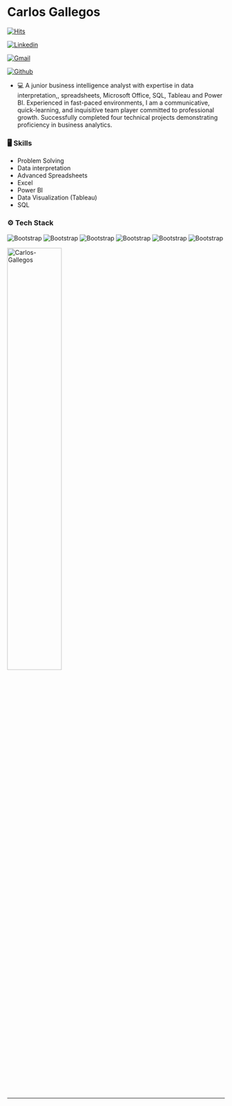 # Carlos Gallegos

[![Hits](https://hits.seeyoufarm.com/api/count/incr/badge.svg?url=https%3A%2F%2Fgithub.com%2FCarlos-Gallegos%2FCarlos-Gallegos&count_bg=%2379C83D&title_bg=%23555555&icon=&icon_color=%23E7E7E7&title=Profile+Views&edge_flat=false)](https://hits.seeyoufarm.com)

[![Linkedin](https://img.shields.io/badge/-LinkedIn-blue?style=flat&logo=Linkedin&logoColor=white)](https://www.linkedin.com/in/carlosandresgallegos/)

[![Gmail](https://img.shields.io/badge/-Gmail-c14438?style=flat&logo=Gmail&logoColor=white)](mailto:carlitosgallegos@gmail.com)

[![Github](https://img.shields.io/github/followers/Carlos-Gallegos?label=Follow&style=social)](https://github.com/Carlos-Gallegos)

- 💻 A junior business intelligence analyst with expertise in data interpretation,, spreadsheets, Microsoft Office, SQL, Tableau and Power BI. Experienced in fast-paced environments, I am a communicative, quick-learning, and inquisitive team player committed to professional growth. Successfully completed four technical projects demonstrating proficiency in business analytics.


### 🖥 Skills

- Problem Solving 
- Data interpretation
- Advanced Spreadsheets
- Excel 
- Power BI
- Data Visualization (Tableau) 
- SQL 
### ⚙️ Tech Stack

![Bootstrap](https://img.shields.io/badge/-Power%20BI-05122A?style=plastic&logo=Power-BI&color=353535) ![Bootstrap](https://img.shields.io/badge/-Tableau-05122A?style=plastic&logo=Tableau&color=353535) ![Bootstrap](https://img.shields.io/badge/-Google%20Sheets-05122A?style=plastic&logo=Google-Sheets&color=353535) ![Bootstrap](https://img.shields.io/badge/-Microsoft%20Excel-05122A?style=plastic&logo=Microsoft-Excel&color=353535) ![Bootstrap](https://img.shields.io/badge/-Microsoft%20PowerPoint-05122A?style=plastic&logo=Microsoft-PowerPoint&color=353535) ![Bootstrap](https://img.shields.io/badge/-PostgreSQL-05122A?style=plastic&logo=PostgreSQL&color=353535)

<div>
  <img width="50%"  src="https://github-readme-streak-stats.herokuapp.com/?user=Carlos-Gallegos&" alt="Carlos-Gallegos" />
</div>


---
